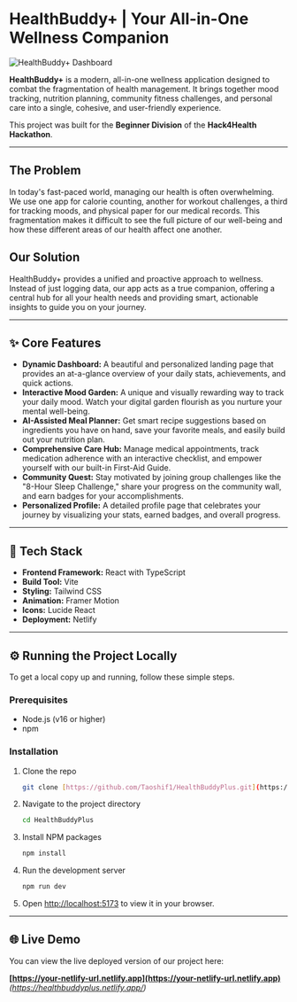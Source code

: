 # HealthBuddy+ | Your All-in-One Wellness Companion

![HealthBuddy+ Dashboard](https://i.imgur.com/uGZgM8L.png)

**HealthBuddy+** is a modern, all-in-one wellness application designed to combat the fragmentation of health management. It brings together mood tracking, nutrition planning, community fitness challenges, and personal care into a single, cohesive, and user-friendly experience.

This project was built for the **Beginner Division** of the **Hack4Health Hackathon**.

---

## The Problem

In today's fast-paced world, managing our health is often overwhelming. We use one app for calorie counting, another for workout challenges, a third for tracking moods, and physical paper for our medical records. This fragmentation makes it difficult to see the full picture of our well-being and how these different areas of our health affect one another.

## Our Solution

HealthBuddy+ provides a unified and proactive approach to wellness. Instead of just logging data, our app acts as a true companion, offering a central hub for all your health needs and providing smart, actionable insights to guide you on your journey.

---

## ✨ Core Features

* **Dynamic Dashboard:** A beautiful and personalized landing page that provides an at-a-glance overview of your daily stats, achievements, and quick actions.
* **Interactive Mood Garden:** A unique and visually rewarding way to track your daily mood. Watch your digital garden flourish as you nurture your mental well-being.
* **AI-Assisted Meal Planner:** Get smart recipe suggestions based on ingredients you have on hand, save your favorite meals, and easily build out your nutrition plan.
* **Comprehensive Care Hub:** Manage medical appointments, track medication adherence with an interactive checklist, and empower yourself with our built-in First-Aid Guide.
* **Community Quest:** Stay motivated by joining group challenges like the "8-Hour Sleep Challenge," share your progress on the community wall, and earn badges for your accomplishments.
* **Personalized Profile:** A detailed profile page that celebrates your journey by visualizing your stats, earned badges, and overall progress.

---

## 🚀 Tech Stack

* **Frontend Framework:** React with TypeScript
* **Build Tool:** Vite
* **Styling:** Tailwind CSS
* **Animation:** Framer Motion
* **Icons:** Lucide React
* **Deployment:** Netlify

---

## ⚙️ Running the Project Locally

To get a local copy up and running, follow these simple steps.

### Prerequisites

* Node.js (v16 or higher)
* npm

### Installation

1.  Clone the repo
    ```sh
    git clone [https://github.com/Taoshif1/HealthBuddyPlus.git](https://github.com/Taoshif1/HealthBuddyPlus.git)
    ```
2.  Navigate to the project directory
    ```sh
    cd HealthBuddyPlus
    ```
3.  Install NPM packages
    ```sh
    npm install
    ```
4.  Run the development server
    ```sh
    npm run dev
    ```
5.  Open [http://localhost:5173](http://localhost:5173) to view it in your browser.

---

## 🌐 Live Demo

You can view the live deployed version of our project here:

**[https://your-netlify-url.netlify.app](https://your-netlify-url.netlify.app)** *(https://healthbuddyplus.netlify.app/)*
